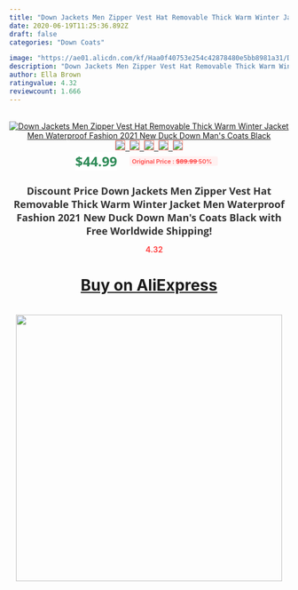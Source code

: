```yaml
---
title: "Down Jackets Men Zipper Vest Hat Removable Thick Warm Winter Jacket Men Waterproof Fashion 2021 New Duck Down Man's Coats Black"
date: 2020-06-19T11:25:36.892Z
draft: false
categories: "Down Coats"

image: "https://ae01.alicdn.com/kf/Haa0f40753e254c42878480e5bb8981a31/Down-Jackets-Men-Zipper-Vest-Hat-Removable-Thick-Warm-Winter-Jacket-Men-Waterproof-Fashion-2021-New.jpg"
description: "Down Jackets Men Zipper Vest Hat Removable Thick Warm Winter Jacket Men Waterproof Fashion 2021 New Duck Down Man's Coats Black"
author: Ella Brown
ratingvalue: 4.32
reviewcount: 1.666
---
```

<br>
<div style="text-align: center;">
<a href="https://s.click.aliexpress.com/e/_9ACjl3" target="_blank" rel="nofollow noopener noreferrer"><img alt="Down Jackets Men Zipper Vest Hat Removable Thick Warm Winter Jacket Men Waterproof Fashion 2021 New Duck Down Man's Coats Black" class="magnifier-image" src="https://ae01.alicdn.com/kf/Haa0f40753e254c42878480e5bb8981a31/Down-Jackets-Men-Zipper-Vest-Hat-Removable-Thick-Warm-Winter-Jacket-Men-Waterproof-Fashion-2021-New.jpg_640x640.jpg">
<br>
<img style="border:1px solid salmon" src="https://ae01.alicdn.com/kf/Haa0f40753e254c42878480e5bb8981a31/Down-Jackets-Men-Zipper-Vest-Hat-Removable-Thick-Warm-Winter-Jacket-Men-Waterproof-Fashion-2021-New.jpg_120x120.jpg">&nbsp;&nbsp;<img style="border:1px solid salmon" src="https://ae01.alicdn.com/kf/Hafca7055e5a34a5ab22ed928fdeb722fe/Down-Jackets-Men-Zipper-Vest-Hat-Removable-Thick-Warm-Winter-Jacket-Men-Waterproof-Fashion-2021-New.jpg_120x120.jpg">&nbsp;&nbsp;<img style="border:1px solid salmon" src="https://ae01.alicdn.com/kf/H20a200176e584c1aadd5c1c3d5120818e/Down-Jackets-Men-Zipper-Vest-Hat-Removable-Thick-Warm-Winter-Jacket-Men-Waterproof-Fashion-2021-New.jpg_120x120.jpg">&nbsp;&nbsp;<img style="border:1px solid salmon" src="https://ae01.alicdn.com/kf/H33db1bba28ef458e8e3c353daec343e28/Down-Jackets-Men-Zipper-Vest-Hat-Removable-Thick-Warm-Winter-Jacket-Men-Waterproof-Fashion-2021-New.jpg_120x120.jpg">&nbsp;&nbsp;<img style="border:1px solid salmon" src="https://ae01.alicdn.com/kf/Hf900f63fb15841c8925f9f0eb2278d53Z/Down-Jackets-Men-Zipper-Vest-Hat-Removable-Thick-Warm-Winter-Jacket-Men-Waterproof-Fashion-2021-New.jpg_120x120.jpg"></a></div><br0>
<div style="text-align: center;"><span style="background-color: white; border: 0px; box-sizing: border-box; color: seagreen; display: inline-block; font-family: &quot;open sans&quot; , &quot;arial&quot; , &quot;helvetica&quot; , sans-serif , &quot;heiti&quot;; font-size: 24px; font-stretch: inherit; font-weight: 700; line-height: inherit; margin: 0px 10px 0px 0px; padding: 0px; vertical-align: middle;">$44.99 </span>
<span style="background: rgb(255 , 241 , 241); border-radius: 3px; border: 0px; box-sizing: border-box; color: #ff4747; display: inline-block; font-family: inherit; font-size: 12px; font-stretch: inherit; font-style: inherit; font-variant: inherit; font-weight: 600; line-height: inherit; margin: 0px; padding: 2px 5px; transform: scale(0.9); vertical-align: middle;">Original Price : <b style="text-decoration: line-through;">$89.99 </b> 50%&nbsp;&nbsp;</span></div>
<h1 style="color: #333333; display: inline-block; font-family: &quot;open sans&quot; , &quot;arial&quot; , &quot;helvetica&quot; , sans-serif , &quot;heiti&quot;; font-size: 18px; font-stretch: inherit; font-weight: 700; text-align: center;">Discount Price Down Jackets Men Zipper Vest Hat Removable Thick Warm Winter Jacket Men Waterproof Fashion 2021 New Duck Down Man's Coats Black with Free Worldwide Shipping!</h1>
<div style="color: #ff4747; text-align: center;">
<img src="https://4.bp.blogspot.com/-M0ZcTcb-5uY/XleCXlxnR4I/AAAAAAAAAEc/OrjgMkXV1oMQFaCRZj5HQwOCBcu3w1FegCPcBGAYYCw/s1600/star.png" style="height: 15px;">&nbsp;<b>4.32</b></div>
<div class="button_cont" align="center"><a class="buynow_a" href="https://s.click.aliexpress.com/e/_9ACjl3" target="_blank" rel="nofollow noopener noreferrer"><H1>Buy on AliExpress</H1></a></div><br>
<div class="separator" style="clear: both; text-align: center;">
<img src="https://lh3.googleusercontent.com/-pTy5HemUv9M/XlePHvY0dAI/AAAAAAAAAE4/0nX5iRUoIWY8eMW9Dpxeirr157OZliDIgCLcBGAsYHQ/s1600/badge.gif" width="480">
</div>
